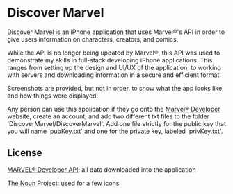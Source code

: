 # Discover Marvel

Discover Marvel is an iPhone application that uses Marvel®'s API in order to give users information on characters, creators, and comics.

While the API is no longer being updated by Marvel®, this API was used to demonstrate my skills in full-stack developing iPhone applications. This ranges from setting up the design and UI/UX of the application, to working with servers and downloading information in a secure and efficient format.

Screenshots are provided, but not in order, to show what the app looks like and how things were displayed.

Any person can use this application if they go onto the [Marvel® Developer](https://developer.marvel.com) website, create an account, and add two different txt files to the folder 'DiscoverMarvel/DiscoverMarvel'. Add one file strictly for the public key that you will name 'pubKey.txt' and one for the private key, labeled 'privKey.txt'.


## License

[MARVEL® Developer API](https://developer.marvel.com): all data downloaded into the application

[The Noun Project](https://thenounproject.com): used for a few icons
